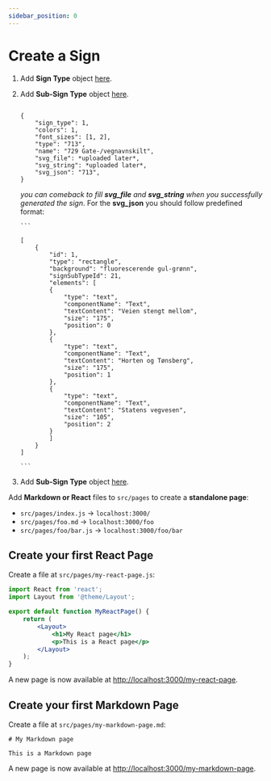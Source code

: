 ```yaml
---
sidebar_position: 0
---
```


# Create a Sign

1.  Add **Sign Type** object [here](https://api2.bdsamferdsel.no/sign_types/).
2.  Add **Sub-Sign Type** object [here](https://api2.bdsamferdsel.no/sign_sub_types/).

    ```

    {
        "sign_type": 1,
        "colors": 1,
        "font_sizes": [1, 2],
        "type": "713",
        "name": "729 Gate-/vegnavnskilt",
        "svg_file": *uploaded later*,
        "svg_string": *uploaded later*,
        "svg_json": "713",
    }

    ```

    *you can comeback to fill **svg_file** and **svg_string** when you successfully generated the sign*.
    For the **svg_json** you should follow predefined format:

        ```

        [
            {
                "id": 1,
                "type": "rectangle",
                "background": "fluorescerende gul-grønn",
                "signSubTypeId": 21,
                "elements": [
                {
                    "type": "text",
                    "componentName": "Text",
                    "textContent": "Veien stengt mellom",
                    "size": "175",
                    "position": 0
                },
                {
                    "type": "text",
                    "componentName": "Text",
                    "textContent": "Horten og Tønsberg",
                    "size": "175",
                    "position": 1
                },
                {
                    "type": "text",
                    "componentName": "Text",
                    "textContent": "Statens vegvesen",
                    "size": "105",
                    "position": 2
                }
                ]
            }
        ]

        ```

3.  Add **Sub-Sign Type** object [here](https://api2.bdsamferdsel.no/sign_sub_types/).

Add **Markdown or React** files to `src/pages` to create a **standalone page**:

- `src/pages/index.js` → `localhost:3000/`
- `src/pages/foo.md` → `localhost:3000/foo`
- `src/pages/foo/bar.js` → `localhost:3000/foo/bar`

## Create your first React Page

Create a file at `src/pages/my-react-page.js`:

```jsx title="src/pages/my-react-page.js"
import React from 'react';
import Layout from '@theme/Layout';

export default function MyReactPage() {
	return (
		<Layout>
			<h1>My React page</h1>
			<p>This is a React page</p>
		</Layout>
	);
}
```

A new page is now available at [http://localhost:3000/my-react-page](http://localhost:3000/my-react-page).

## Create your first Markdown Page

Create a file at `src/pages/my-markdown-page.md`:

```mdx title="src/pages/my-markdown-page.md"
# My Markdown page

This is a Markdown page
```

A new page is now available at [http://localhost:3000/my-markdown-page](http://localhost:3000/my-markdown-page).
